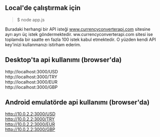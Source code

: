 ## Local'de çalıştırmak için  

> $ node app.js  
  
Buradaki herhangi bir API isteği www.currencyconverterapi.com sitesine ayrı ayrı üç istek göndermektedir. ww.currencyconverterapi.com sitesi ise toplamda bir saatte en fazla 100 istek kabul etmektedir. O yüzden kendi API key'inizi kullanmanızı istirham ederim.

## Desktop'ta api kullanımı (browser'da)
 
http://localhost:3000/USD  
http://localhost:3000/TRY   
http://localhost:3000/EUR    
http://localhost:3000/GBP   


## Android emulatörde api kullanımı (browser'da)
 
http://10.0.2.2:3000/USD  
http://10.0.2.2:3000/TRY   
http://10.0.2.2:3000/EUR    
http://10.0.2.2:3000/GBP   
